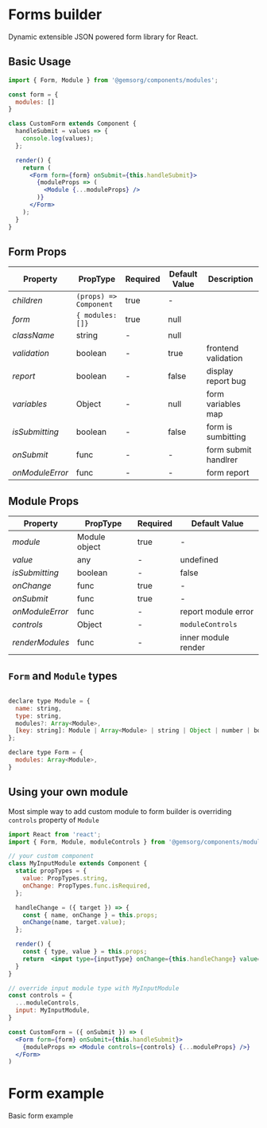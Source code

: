 # Forms builder

Dynamic extensible JSON powered form library for React.

## Basic Usage

```jsx
import { Form, Module } from '@gemsorg/components/modules';

const form = {
  modules: []
}

class CustomForm extends Component {
  handleSubmit = values => {
    console.log(values);
  };

  render() {
    return (
      <Form form={form} onSubmit={this.handleSubmit}>
        {moduleProps => (
          <Module {...moduleProps} />
        )}
      </Form>
    );
  }
}

```

## Form Props

| Property     | PropType                   | Required | Default Value | Description  |
| ------------ | -------------------------- | -------- | ------------- | ------------ |
| *children*   | `(props) => Component`     | true     | -             |              |
| *form*       | `{ modules: []}`           | true     | null          |              |
| *className*  | string                     | -        | null          |              |
| *validation* | boolean                    | -        | true          | frontend validation |
| *report*     | boolean                    | -        | false         | display report bug  |
| *variables*  |  Object                    | -        | null          | form variables map |
| *isSubmitting*   | boolean                | -        | false         | form is sumbitting |
| *onSubmit*   | func                       | -        | -             | form submit handlrer  |
| *onModuleError* | func                    | -        | -             | form report  |



## Module Props

| Property       | PropType            | Required | Default Value |
| -------------- | ------------------- | -------- | ------------- |
| *module*       | Module object       | true     | -             |
| *value*        | any                 | -        | undefined     |
| *isSubmitting* | boolean             | -        | false         |
| *onChange*     | func                | true     | -             |
| *onSubmit*     | func                | true     | -             |
| *onModuleError* | func                | -        | report module error |
| *controls*     | Object              | -        | `moduleControls` |
| *renderModules*| func                | -        | inner module render  |


## `Form` and `Module` types

```jsx

declare type Module = {
  name: string,
  type: string,
  modules?: Array<Module>,
  [key: string]: Module | Array<Module> | string | Object | number | boolean,
};

declare type Form = {
  modules: Array<Module>,
}

```


## Using your own module

Most simple way to add custom module to form builder is overriding `controls` property of `Module`

```jsx
import React from 'react';
import { Form, Module, moduleControls } from '@gemsorg/components/modules';

// your custom component
class MyInputModule extends Component {
  static propTypes = {
    value: PropTypes.string,
    onChange: PropTypes.func.isRequired,
  };

  handleChange = ({ target }) => {
    const { name, onChange } = this.props;
    onChange(name, target.value);
  };

  render() {
    const { type, value } = this.props;
    return  <input type={inputType} onChange={this.handleChange} value={value} />;
  }
}

// override input module type with MyInputModule
const controls = {
  ...moduleControls,
  input: MyInputModule,
}

const CustomForm = ({ onSubmit }) => (
  <Form form={form} onSubmit={this.handleSubmit}>
    {moduleProps => <Module controls={controls} {...moduleProps} />}
  </Form>  
)

```


# Form example

Basic form example
